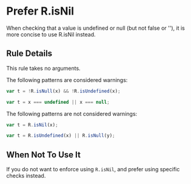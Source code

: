 # Prefer R.isNil

When checking that a value is undefined or null (but not false or ''), it is more concise to use R.isNil instead.

## Rule Details

This rule takes no arguments.

The following patterns are considered warnings:

```js
var t = !R.isNull(x) && !R.isUndefined(x);

var t = x === undefined || x === null;
```

The following patterns are not considered warnings:

```js
var t = R.isNil(x);

var t = R.isUndefined(x) || R.isNull(y);
```

## When Not To Use It

If you do not want to enforce using `R.isNil`, and prefer using specific checks instead.
